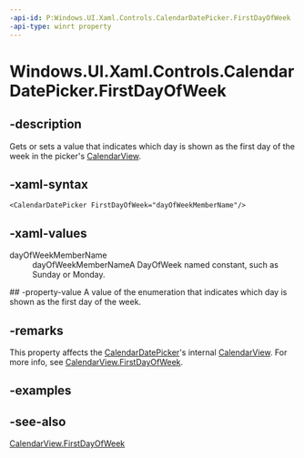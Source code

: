 ```yaml
---
-api-id: P:Windows.UI.Xaml.Controls.CalendarDatePicker.FirstDayOfWeek
-api-type: winrt property
---
```


<!-- Property syntax
public Windows.Globalization.DayOfWeek FirstDayOfWeek { get;  set; }
-->

# Windows.UI.Xaml.Controls.CalendarDatePicker.FirstDayOfWeek

## -description
Gets or sets a value that indicates which day is shown as the first day of the week in the picker's [CalendarView](calendarview.md).

## -xaml-syntax
```xaml
<CalendarDatePicker FirstDayOfWeek="dayOfWeekMemberName"/>
```


## -xaml-values
<dl><dt>dayOfWeekMemberName</dt><dd>dayOfWeekMemberNameA DayOfWeek named constant, such as Sunday or Monday.</dd>
</dl>
## -property-value
A value of the enumeration that indicates which day is shown as the first day of the week.

## -remarks
This property affects the [CalendarDatePicker](calendardatepicker.md)'s internal [CalendarView](calendarview.md). For more info, see [CalendarView.FirstDayOfWeek](calendarview_firstdayofweek.md).

## -examples

## -see-also
[CalendarView.FirstDayOfWeek](calendarview_firstdayofweek.md)